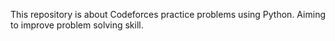 This repository is about Codeforces practice problems using Python.
Aiming to improve problem solving skill.
